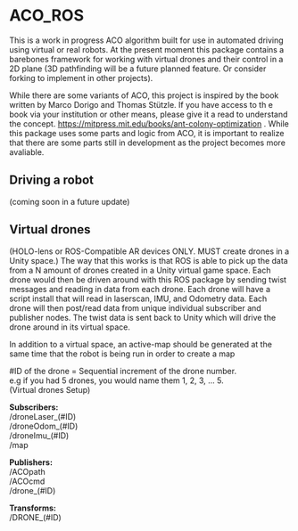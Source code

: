 # ACO_ROS
This is a work in progress ACO algorithm built for use in automated driving using virtual or real robots. At the present moment this package contains a barebones framework for working with virtual drones and their control in a 2D plane (3D pathfinding will be a future planned feature. Or consider forking to implement in other projects).  

While there are some variants of ACO, this project is inspired by the book written by Marco Dorigo and Thomas Stützle. If you have access to th e book via your institution or other means, please give it a read to understand the concept. https://mitpress.mit.edu/books/ant-colony-optimization . While this package uses some parts and logic from ACO, it is important to realize that there are some parts still in development as the project becomes more avaliable.   


Driving a robot
--------------
(coming soon in a future update)    

Virtual drones  
--------------
(HOLO-lens or ROS-Compatible AR devices ONLY. MUST create drones in a Unity space.) 
The way that this works is that ROS is able to pick up the data from a N amount of drones created in a Unity virtual game space. Each drone would then be driven around with this ROS package by sending twist messages and reading in data from each drone. Each drone will have a script install that will read in laserscan, IMU, and Odometry data. Each drone will then post/read data from unique individual subscriber and publisher nodes. The twist data is sent back to Unity which will drive the drone around in its virtual space.   

In addition to a virtual space, an active-map should be generated at the same time that the robot is being run in order to create a map 


#ID of the drone = Sequential increment of the drone number.   
e.g if you had 5 drones, you would name them 1, 2, 3, ... 5.   
(Virtual drones Setup)   

**Subscribers:**  
/droneLaser_(#ID)  
/droneOdom_(#ID)   
/droneImu_(#ID)   
/map  

**Publishers:**  
/ACOpath  
/ACOcmd  
/drone_(#ID)   

**Transforms:**   
/DRONE_(#ID)   




